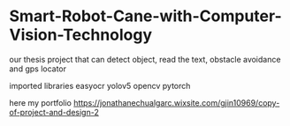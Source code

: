 # Smart-Robot-Cane-with-Computer-Vision-Technology
our thesis project that can detect object, read the text, obstacle avoidance and gps locator

imported libraries
easyocr
yolov5
opencv
pytorch

here my portfolio
https://jonathanechualgarc.wixsite.com/gjin10969/copy-of-project-and-design-2

